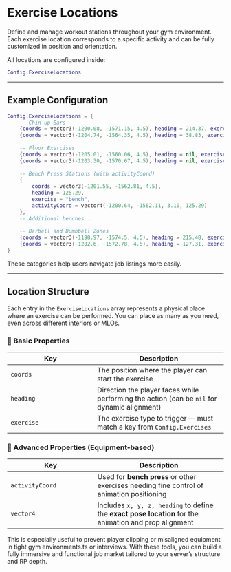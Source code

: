 # Exercise Locations

Define and manage workout stations throughout your gym environment. Each exercise location corresponds to a specific activity and can be fully customized in position and orientation.

All locations are configured inside:

```lua
Config.ExerciseLocations
```

***

## Example Configuration

```lua
Config.ExerciseLocations = {
    -- Chin-up Bars
    {coords = vector3(-1200.08, -1571.15, 4.5), heading = 214.37, exercise = "chinups"},
    {coords = vector3(-1204.74, -1564.35, 4.5), heading = 38.83, exercise = "chinups"},
    
    -- Floor Exercises
    {coords = vector3(-1205.01, -1560.06, 4.5), heading = nil, exercise = "situps"},
    {coords = vector3(-1203.30, -1570.67, 4.5), heading = nil, exercise = "pushups"},
    
    -- Bench Press Stations (with activityCoord)
    {
        coords = vector3(-1201.55, -1562.81, 4.5), 
        heading = 125.29, 
        exercise = "bench", 
        activityCoord = vector4(-1200.64, -1562.11, 3.10, 125.29)
    },
    -- Additional benches...
    
    -- Barbell and Dumbbell Zones
    {coords = vector3(-1198.97, -1574.5, 4.5), heading = 215.48, exercise = "barbell"},
    {coords = vector3(-1202.6, -1572.78, 4.5), heading = 127.31, exercise = "dumbbells"}
}

```

These categories help users navigate job listings more easily.

***

## Location Structure

Each entry in the `ExerciseLocations` array represents a physical place where an exercise can be performed. You can place as many as you need, even across different interiors or MLOs.

### **🔹 Basic Properties**

<table><thead><tr><th width="185.3333740234375">Key</th><th>Description</th></tr></thead><tbody><tr><td><code>coords</code></td><td>The position where the player can start the exercise</td></tr><tr><td><code>heading</code></td><td>Direction the player faces while performing the action (can be <code>nil</code> for dynamic alignment)</td></tr><tr><td><code>exercise</code></td><td>The exercise type to trigger — must match a key from <code>Config.Exercises</code></td></tr></tbody></table>

### **🔸 Advanced Properties (Equipment-based)**

<table><thead><tr><th width="186">Key</th><th>Description</th></tr></thead><tbody><tr><td><code>activityCoord</code></td><td>Used for <strong>bench press</strong> or other exercises needing fine control of animation positioning</td></tr><tr><td><code>vector4</code></td><td>Includes <code>x, y, z, heading</code> to define the <strong>exact pose location</strong> for the animation and prop alignment</td></tr></tbody></table>

This is especially useful to prevent player clipping or misaligned equipment in tight gym environments.ts or interviews. With these tools, you can build a fully immersive and functional job market tailored to your server’s structure and RP depth.

